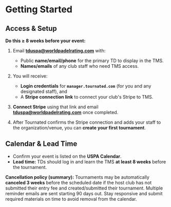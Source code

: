 # Getting Started

## Access & Setup

**Do this ≥ 8 weeks before your event:**

1. Email **[tduspa@worldpadelrating.com](mailto:tduspa@worldpadelrating.com)** with:

   * Public **name/email/phone** for the primary TD to display in the TMS.
   * **Names/emails** of any club staff who need TMS access.
2. You will receive:

   * **Login credentials** for **`manager.tournated.com`** (for you and any designated staff), and
   * A **Stripe connection link** to connect your club's Stripe to TMS.
3. **Connect Stripe** using that link and email **[tduspa@worldpadelrating.com](mailto:tduspa@worldpadelrating.com)** once completed.
4. After Tournated confirms the Stripe connection and adds your staff to the organization/venue, you can **create your first tournament**.

## Calendar & Lead Time

* Confirm your event is listed on the **USPA Calendar**.
* **Lead time:** TDs should log in and learn the TMS **at least 8 weeks** before the tournament.

**Cancellation policy (summary):** Tournaments may be automatically **canceled 3 weeks** before the scheduled date if the host club has not submitted their entry fee and created/submitted their tournament. Multiple reminder emails are sent starting 90 days out. Stay responsive and submit required materials on time to avoid removal from the calendar.
